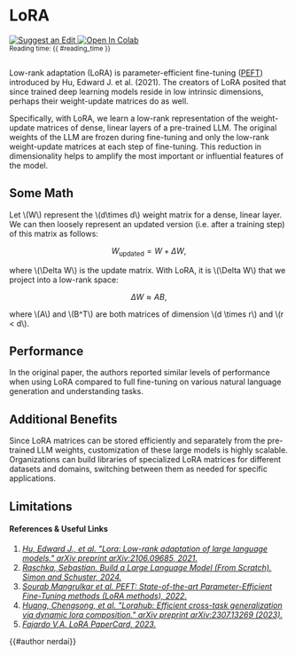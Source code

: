 <!-- markdownlint-disable-file MD033 -->

# LoRA

<!-- markdownlint-disable MD013 -->
<div style="display: flex; justify-content: space-between; align-items: center; margin-bottom: 2em;">
  <div>
    <a target="_blank" href="https://github.com/VectorInstitute/ai-pocket-reference/issues/new?template=edit-request.yml">
      <img src="https://img.shields.io/badge/Suggest_an_Edit-black?logo=github&style=flat" alt="Suggest an Edit"/>
    </a>
    <a target="_blank" href="https://colab.research.google.com/github/VectorInstitute/ai-pocket-reference-code/blob/main/notebooks/nlp/dummy.ipynb">
      <img src="https://colab.research.google.com/assets/colab-badge.svg" alt="Open In Colab"/>
    </a>
    <p style="margin: 0;"><small>Reading time: {{ #reading_time }}</small></p>
  </div>
</div>
<!-- markdownlint-enable MD013 -->

Low-rank adaptation (LoRA) is parameter-efficient fine-tuning ([PEFT](../fine_tuning/peft.md))
introduced by Hu, Edward J. et al. (2021). The creators of LoRA posited that since
trained deep learning models reside in low intrinsic dimensions, perhaps their
weight-update matrices do as well.

Specifically, with LoRA, we learn a low-rank representation of the weight-update
matrices of dense, linear layers of a pre-trained LLM. The original weights
of the LLM are frozen during fine-tuning and only the low-rank weight-update matrices
at each step of fine-tuning. This reduction in dimensionality helps to amplify the
most important or influential features of the model.

## Some Math

Let \\(W\\) represent the \\(d\times d\\) weight matrix for a dense, linear layer.
We can then loosely represent an updated version (i.e. after a training step) of
this matrix as follows:

$$W_{\text{updated}} = W + \Delta W,$$

where \\(\Delta W\\) is the update matrix. With LoRA, it is \\(\Delta W\\) that we
project into a low-rank space:

$$\Delta W \approx AB,$$

where \\(A\\) and \\(B^T\\) are both matrices of dimension \\(d \times r\\) and
\\(r < d\\).

## Performance

In the original paper, the authors reported similar levels of performance when using
LoRA compared to full fine-tuning on various natural language generation and understanding
tasks.

## Additional Benefits

Since LoRA matrices can be stored efficiently and separately from the pre-trained
LLM weights, customization of these large models is highly scalable. Organizations
can build libraries of specialized LoRA matrices for different datasets and domains,
switching between them as needed for specific applications.

## Limitations

#### References & Useful Links <!-- markdownlint-disable-line MD001 -->

1. [_Hu, Edward J., et al. "Lora: Low-rank adaptation of large language models."
   arXiv preprint arXiv:2106.09685, 2021._](https://arxiv.org/pdf/2106.09685)
2. [_Raschka, Sebastian. Build a Large Language Model (From Scratch). Simon and
   Schuster, 2024._](https://www.amazon.com/Build-Large-Language-Model-Scratch/dp/1633437167)
3. [_Sourab Mangrulkar et al. PEFT: State-of-the-art Parameter-Efficient Fine-Tuning methods (LoRA methods), 2022._](https://huggingface.co/docs/peft/en/task_guides/lora_based_methods)
4. [_Huang, Chengsong, et al. "Lorahub: Efficient cross-task generalization via
   dynamic lora composition." arXiv preprint arXiv:2307.13269 (2023)._](https://arxiv.org/pdf/2307.13269)
5. [_Fajardo V.A. LoRA PaperCard, 2023._](https://d3ddy8balm3goa.cloudfront.net/paper-cards/w29_2023-lora.excalidraw.svg)

{{#author nerdai}}
